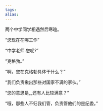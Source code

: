 ```yaml
---
tags: 
alias:
---
```



两个中学同学相遇然后寒暄。

“您现在在哪工作”

“中学老师.您呢?”

“克格勃。”

“啊，您在克格勃具体干什么？”

“我们负责揪出那些对国家不满的家伙。”

“您的意思是„„还有人比较满意？”

“哦，那些人不归我们管，负责管他们的是纪委。” 